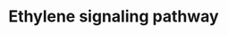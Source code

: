 ---
annotations:
- id: PW:0000003
  parent: signaling pathway
  type: Pathway Ontology
  value: signaling pathway
authors:
- Mkutmon
- Susan
- DeSl
description: Ethylene signal transduction and the control of juvenile to adult phase
  transitions in the leaf. The pathway for ethylene signal transduction involves positive
  and negative regulators that culminate in transcriptional regulation by the EIN3-like
  family of transcription factors. Among the ethylene-responsive genes are some that
  encode additional transcription factors such as those of the ethylene response factor
  (ERF) and ethylene response DNA-binding factor (EDF) families. The pharmacological
  agents aminoethoxyvinylglycine (AVG) and silver can be used to inhibit ethylene
  responses through their ability to target ethylene biosynthesis or the receptors,
  respectively. One effect of ethylene is to stimulate the juvenile to adult phase
  transition of leaves. The transcription factor FUS3 negatively regulates the effects
  of ethylene on this developmental process.
last-edited: 2017-07-28
organisms:
- Arabidopsis thaliana
communities:
- Plants
redirect_from:
- /index.php/Pathway:WP2851
- /instance/WP2851
- /instance/WP2851_r93086
revision: r93086
schema-jsonld:
- '@context': https://schema.org/
  '@id': https://wikipathways.github.io/pathways/WP2851.html
  '@type': Dataset
  creator:
    '@type': Organization
    name: WikiPathways
  description: Ethylene signal transduction and the control of juvenile to adult phase
    transitions in the leaf. The pathway for ethylene signal transduction involves
    positive and negative regulators that culminate in transcriptional regulation
    by the EIN3-like family of transcription factors. Among the ethylene-responsive
    genes are some that encode additional transcription factors such as those of the
    ethylene response factor (ERF) and ethylene response DNA-binding factor (EDF)
    families. The pharmacological agents aminoethoxyvinylglycine (AVG) and silver
    can be used to inhibit ethylene responses through their ability to target ethylene
    biosynthesis or the receptors, respectively. One effect of ethylene is to stimulate
    the juvenile to adult phase transition of leaves. The transcription factor FUS3
    negatively regulates the effects of ethylene on this developmental process.
  keywords:
  - AVG
  - C2H4
  - CTR1
  - EIN2
  - EIN4
  - ERS1
  - ERS2
  - ETR1
  - ETR2
  - FUS3
  - Silver
  license: CC0
  name: Ethylene signaling pathway
seo: CreativeWork
title: Ethylene signaling pathway
wpid: WP2851
---